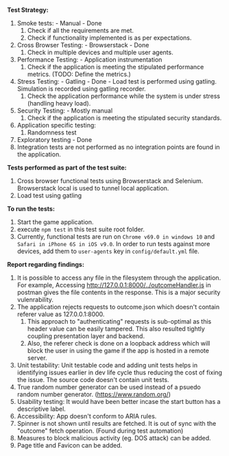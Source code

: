 **Test Strategy:**
1. Smoke tests: - Manual - Done
   1. Check if all the requirements are met.
   2. Check if functionality implemented is as per expectations.
2. Cross Browser Testing: - Browserstack - Done
   1. Check in multiple devices and multiple user agents.
3. Performance Testing: - Application instrumentation
   1. Check if the application is meeting the stipulated performance metrics. (TODO: Define the metrics.)
4. Stress Testing: - Gatling - Done - 
   Load test is performed using gatling. Simulation is recorded using gatling recorder.
   1. Check the application performance while the system is under stress (handling heavy load).
5. Security Testing: - Mostly manual
   1. Check if the application is meeting the stipulated security standards.
6. Application specific testing:
   1. Randomness test
7. Exploratory testing - Done
8. Integration tests are not performed as no integration points are found in the application.


**Tests performed as part of the test suite:**
1. Cross browser functional tests using Browserstack and Selenium. Browserstack local is used to tunnel local application.
2. Load test using gatling

**To run the tests:**

1. Start the game application.
2. execute `npm test` in this test suite root folder.
3. Currently, functional tests are run on `Chrome v69.0 in windows 10` and `Safari in iPhone 6S in iOS v9.0`. In order to run tests against more devices, add them to `user-agents` key in `config/default.yml` file.


**Report regarding findings:**

1. It is possible to access any file in the filesystem through the application. For example, Accessing http://127.0.0.1:8000/../outcomeHandler.js in postman gives the file contents in the response. This is a major security vulenrability.
2. The application rejects requests to outcome.json which doesn't contain referer value as 127.0.0.1:8000. 
    1. This approach to "authenticating" requests is sub-optimal as this header value can be easily tampered. This also resulted tightly coupling presentation layer and backend.
    2. Also, the referer check is done on a loopback address which will block the user in using the game if the app is hosted in a remote server.
3. Unit testability: Unit testable code and adding unit tests helps in identifying issues earlier in dev life cycle thus reducing the cost of fixing the issue. The source code doesn't contain unit tests.
4. True random number generator can be used instead of a psuedo random number generator. (https://www.random.org/)
5. Usability testing: It would have been better incase the start button has a descriptive label.
6. Accessibility: App doesn't conform to ARIA rules.
7. Spinner is not shown until results are fetched. It is out of sync with the "outcome" fetch operation. (Found during test automation)
8. Measures to block malicious activity (eg. DOS attack) can be added.
9. Page title and Favicon can be added.
